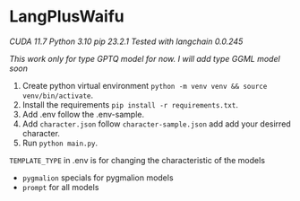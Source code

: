 
# LangPlusWaifu
*CUDA 11.7*
*Python 3.10*
*pip 23.2.1*
*Tested with langchain 0.0.245*

*This work only for type GPTQ model for now.*
*I will add type GGML model soon*
1. Create python virtual environment ```python -m venv venv && source venv/bin/activate```.
2. Install the requirements ```pip install -r requirements.txt```.
3. Add .env follow the .env-sample.
4. Add ```character.json``` follow ```character-sample.json``` add add your desirred character.
5. Run ```python main.py```.

```TEMPLATE_TYPE``` in .env is for changing the characteristic of the models
  - ```pygmalion``` specials for pygmalion models
  - ```prompt``` for all models